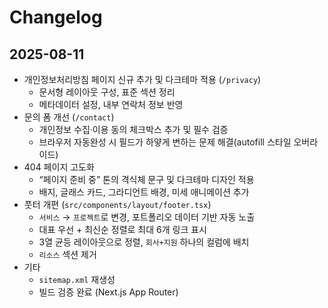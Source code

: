 # Changelog

## 2025-08-11

- 개인정보처리방침 페이지 신규 추가 및 다크테마 적용 (`/privacy`)
  - 문서형 레이아웃 구성, 표준 섹션 정리
  - 메타데이터 설정, 내부 연락처 정보 반영
- 문의 폼 개선 (`/contact`)
  - 개인정보 수집·이용 동의 체크박스 추가 및 필수 검증
  - 브라우저 자동완성 시 필드가 하얗게 변하는 문제 해결(autofill 스타일 오버라이드)
- 404 페이지 고도화
  - “페이지 준비 중” 톤의 격식체 문구 및 다크테마 디자인 적용
  - 배지, 글래스 카드, 그라디언트 배경, 미세 애니메이션 추가
- 풋터 개편 (`src/components/layout/footer.tsx`)
  - `서비스` → `프로젝트`로 변경, 포트폴리오 데이터 기반 자동 노출
  - 대표 우선 + 최신순 정렬로 최대 6개 링크 표시
  - 3열 균등 레이아웃으로 정렬, `회사+지원` 하나의 컬럼에 배치
  - `리소스` 섹션 제거
- 기타
  - `sitemap.xml` 재생성
  - 빌드 검증 완료 (Next.js App Router)
